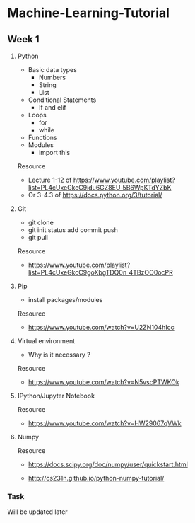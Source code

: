 # Machine-Learning-Tutorial


## Week 1

1. Python 
    + Basic data types
		+ Numbers
		+ String 
		+ List
    + Conditional Statements
		+ If and elif
    + Loops 
		+ for
		+ while
    + Functions 
    + Modules 
		+ import this

	Resource 
	+ Lecture 1-12 of https://www.youtube.com/playlist?list=PL4cUxeGkcC9idu6GZ8EU_5B6WpKTdYZbK
	+ Or 3-4.3 of https://docs.python.org/3/tutorial/
2. Git 
    + git clone
    + git init status add commit push 
    + git pull

	Resource 
	+ https://www.youtube.com/playlist?list=PL4cUxeGkcC9goXbgTDQ0n_4TBzOO0ocPR


3. Pip
    + install packages/modules 

	Resource 
	+ https://www.youtube.com/watch?v=U2ZN104hIcc

4. Virtual environment
    + Why is it necessary ?

	Resource 
	+ https://www.youtube.com/watch?v=N5vscPTWKOk


5. IPython/Jupyter Notebook

	Resource 
	+ https://www.youtube.com/watch?v=HW29067qVWk


6. Numpy 

	Resource 
	+ https://docs.scipy.org/doc/numpy/user/quickstart.html

	+ http://cs231n.github.io/python-numpy-tutorial/
	


### Task 

Will be updated later 
